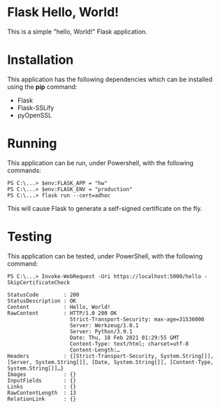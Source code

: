 <!-- -*- coding: utf-8-dos; -*- -->
# Flask Hello, World!

This is a simple "hello, World!" Flask application.

# Installation

This application has the following dependencies which can be installed
using the **pip** command:

- Flask
- Flask-SSLify
- pyOpenSSL

# Running

This application can be run, under Powershell, with the following
commands:

```
PS C:\...> $env:FLASK_APP = "hw"
PS C:\...> $env:FLASK_ENV = "production"
PS C:\...> flask run --cert=adhoc
```

This will cause Flask to generate a self-signed certificate on the
fly.

# Testing

This application can be tested, under PowerShell, with the following
command:

```
PS C:\...> Invoke-WebRequest -Uri https://localhost:5000/hello -SkipCertificateCheck

StatusCode        : 200
StatusDescription : OK
Content           : Hello, World!
RawContent        : HTTP/1.0 200 OK
                    Strict-Transport-Security: max-age=31536000
                    Server: Werkzeug/1.0.1
                    Server: Python/3.9.1
                    Date: Thu, 18 Feb 2021 01:29:55 GMT
                    Content-Type: text/html; charset=utf-8
                    Content-Length:…
Headers           : {[Strict-Transport-Security, System.String[]], [Server, System.String[]], [Date, System.String[]], [Content-Type, System.String[]]…}
Images            : {}
InputFields       : {}
Links             : {}
RawContentLength  : 13
RelationLink      : {}
```
